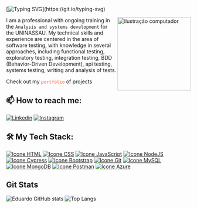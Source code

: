 

  
[![Typing SVG](https://readme-typing-svg.herokuapp.com/?color=8749f2&size=48&center=true&vCenter=true&width=1000&lines=HELLO,+MY+NAME+is+EDUARDO+RODRIGUES;I'm+24+years+old;I+am+from+Lauro+de+Freitas,+BA;)](https://git.io/typing-svg)



<img src="https://user-images.githubusercontent.com/74038190/219925470-37670a3b-c3e2-4af7-b468-673c6dd99d16.png" alt="ilustração computador" min-width="200px" max-width="200px" width="200px" align="right">

I am a professional with ongoing training in the `Analysis and systems development` for the UNINASSAU. My technical skills and experience are centered in the area of software testing, with knowledge in several approaches, including functional testing, exploratory testing, integration testing, BDD (Behavior-Driven Development), api testing, systems testing, writing and analysis of tests.

Check out my <a href="https://edurodrigues.vercel.app/" target="_blank" style="text-decoration: none; color: #ff5733;">`portfólio`</a> of projects

## 📫 How to reach me:

[![Linkedin](https://skillicons.dev/icons?i=linkedin)](https://www.linkedin.com/in/eduardo-rodrigues-368870293/)
[![Instagram](https://skillicons.dev/icons?i=instagram)](https://www.instagram.com/eduu.rodriguues/)

## 🛠️ My Tech Stack:
<div style="display: inline-block">
    <a href="https://developer.mozilla.org/en-US/docs/Web/HTML" target="_blank"><img alt="Icone HTML" src="https://skillicons.dev/icons?i=html"/></a>
    <a href="https://developer.mozilla.org/en-US/docs/Web/CSS" target="_blank"><img alt="Icone CSS" src="https://skillicons.dev/icons?i=css"/></a>
    <a href="https://developer.mozilla.org/en-US/docs/Web/JavaScript" target="_blank"><img alt="Icone JavaScript" src="https://skillicons.dev/icons?i=js"/></a>
    <a href="https://nodejs.org/api/documentation.html" target="_blank"><img alt="Icone NodeJS" src="https://skillicons.dev/icons?i=nodejs"/></a>
    <a href="https://docs.cypress.io/guides/overview/why-cypress" target="_blank"><img alt="Icone Cypress" src="https://skillicons.dev/icons?i=cypress"/></a>
    <a href="https://getbootstrap.com/" target="_blank"><img alt="Icone Bootstrap" src="https://skillicons.dev/icons?i=bootstrap"/></a>
    <a href="https://git-scm.com/doc" target="_blank"><img alt="Icone Git" src="https://skillicons.dev/icons?i=git"/></a>
    <a href="https://dev.mysql.com/doc/" target="_blank"><img alt="Icone MySQL" src="https://skillicons.dev/icons?i=mysql"/></a>
    <a href="https://www.mongodb.com/docs/" target="_blank"><img alt="Icone MongoDB" src="https://skillicons.dev/icons?i=mongodb"/></a>
    <a href="https://learning.postman.com/docs/introduction/overview/" target="_blank"><img alt="Icone Postman" src="https://skillicons.dev/icons?i=postman"/></a>
    <a href="https://learn.microsoft.com/pt-br/azure/?product=popular" target="_blank"><img alt="Icone Azure" src="https://skillicons.dev/icons?i=azure"/></a>

## Git Stats
![Eduardo GitHub stats](https://github-readme-stats.vercel.app/api?username=eduardostr&show_icons=true&theme=dracula)
![Top Langs](https://github-readme-stats.vercel.app/api/top-langs/?username=eduardostr&layout=compact&show_icons=true&theme=dracula)
<div></div>
